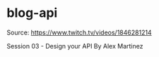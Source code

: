 # blog-api
 Source:
https://www.twitch.tv/videos/1846281214

Session 03 - Design your API
By Alex Martinez
